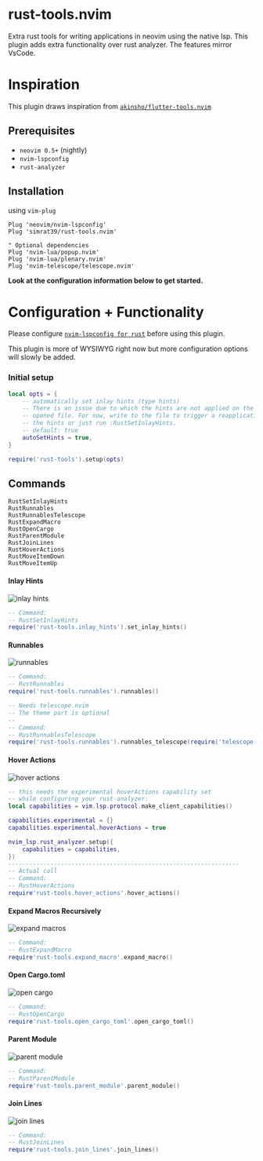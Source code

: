 # rust-tools.nvim
Extra rust tools for writing applications in neovim using the native lsp.
This plugin adds extra functionality over rust analyzer. The features mirror VsCode.

# Inspiration

This plugin draws inspiration from [`akinsho/flutter-tools.nvim`](https://github.com/akinsho/flutter-tools.nvim)

## Prerequisites

- `neovim 0.5+` (nightly)
- `nvim-lspconfig`
- `rust-analyzer`

## Installation

using `vim-plug`

```vim
Plug 'neovim/nvim-lspconfig'
Plug 'simrat39/rust-tools.nvim'

" Optional dependencies
Plug 'nvim-lua/popup.nvim'
Plug 'nvim-lua/plenary.nvim'
Plug 'nvim-telescope/telescope.nvim'
```
<b>Look at the configuration information below to get started.</b>

# Configuration + Functionality

Please configure [`nvim-lspconfig for rust`](https://github.com/neovim/nvim-lspconfig/blob/master/CONFIG.md#rust_analyzer) before using this plugin.

This plugin is more of WYSIWYG right now but more configuration options will slowly be added.

### Initial setup
```lua
local opts = {
    -- automatically set inlay hints (type hints)
    -- There is an issue due to which the hints are not applied on the first
    -- opened file. For now, write to the file to trigger a reapplication of
    -- the hints or just run :RustSetInlayHints.
    -- default: true
    autoSetHints = true,
}

require('rust-tools').setup(opts)
```

## Commands
```vim
RustSetInlayHints
RustRunnables
RustRunnablesTelescope
RustExpandMacro
RustOpenCargo 
RustParentModule
RustJoinLines
RustHoverActions
RustMoveItemDown
RustMoveItemUp
```

#### Inlay Hints
![inlay hints](./images/inlay_hints.png)
```lua
-- Command:
-- RustSetInlayHints
require('rust-tools.inlay_hints').set_inlay_hints()
```

#### Runnables
![runnables](./images/runnables.gif)
```lua
-- Command:
-- RustRunnables
require('rust-tools.runnables').runnables()

-- Needs telescope.nvim
-- The theme part is optional
--
-- Command:
-- RustRunnablesTelescope
require('rust-tools.runnables').runnables_telescope(require('telescope.themes').get_dropdown({}))
```

#### Hover Actions
![hover actions](./images/hover_actions.gif)
```lua
-- this needs the experimental hoverActions capability set
-- while configuring your rust-analyzer:
local capabilities = vim.lsp.protocol.make_client_capabilities()

capabilities.experimental = {}
capabilities.experimental.hoverActions = true

nvim_lsp.rust_analyzer.setup({
    capabilities = capabilities,
})
------------------------------------------------------------------
-- Actual call
-- Command:
-- RustHoverActions 
require'rust-tools.hover_actions'.hover_actions()
```

#### Expand Macros Recursively 
![expand macros](./images/expand_macros_recursively.gif)
```lua
-- Command:
-- RustExpandMacro  
require'rust-tools.expand_macro'.expand_macro()
```

#### Open Cargo.toml
![open cargo](./images/open_cargo_toml.gif)
```lua
-- Command:
-- RustOpenCargo
require'rust-tools.open_cargo_toml'.open_cargo_toml()
```

#### Parent Module
![parent module](./images/parent_module.gif)
```lua
-- Command:
-- RustParentModule 
require'rust-tools.parent_module'.parent_module()
```

#### Join Lines
![join lines](./images/join_lines.gif)
```lua
-- Command:
-- RustJoinLines  
require'rust-tools.join_lines'.join_lines()
```